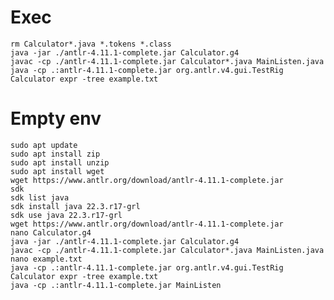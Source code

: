 # Exec
    rm Calculator*.java *.tokens *.class
    java -jar ./antlr-4.11.1-complete.jar Calculator.g4 
    javac -cp ./antlr-4.11.1-complete.jar Calculator*.java MainListen.java
    java -cp .:antlr-4.11.1-complete.jar org.antlr.v4.gui.TestRig Calculator expr -tree example.txt
    
# Empty env
    sudo apt update
    sudo apt install zip
    sudo apt install unzip
    sudo apt install wget
    wget https://www.antlr.org/download/antlr-4.11.1-complete.jar
    sdk
    sdk list java
    sdk install java 22.3.r17-grl
    sdk use java 22.3.r17-grl
    wget https://www.antlr.org/download/antlr-4.11.1-complete.jar
    nano Calculator.g4 
    java -jar ./antlr-4.11.1-complete.jar Calculator.g4 
    javac -cp ./antlr-4.11.1-complete.jar Calculator*.java MainListen.java  
    nano example.txt
    java -cp .:antlr-4.11.1-complete.jar org.antlr.v4.gui.TestRig Calculator expr -tree example.txt
    java -cp .:antlr-4.11.1-complete.jar MainListen
